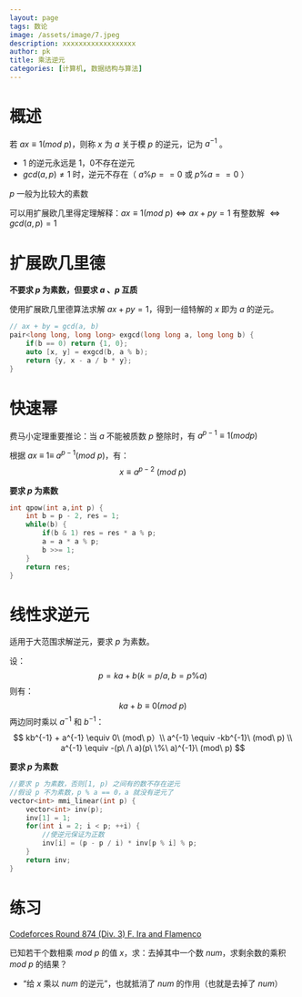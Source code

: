 ```yaml
---
layout: page
tags: 数论
image: /assets/image/7.jpeg
description: xxxxxxxxxxxxxxxxxx
author: pk
title: 乘法逆元
categories: [计算机, 数据结构与算法]
---
```


# 概述

若 $ax \equiv 1 (mod\ p)$，则称 $x$ 为 $a$ 关于模 $p$ 的逆元，记为 $a^{-1}$ 。

- $1$ 的逆元永远是 $1$​，$0$​ 不存在逆元
- $gcd(a, p) \neq 1$ 时，逆元不存在（ $a \% p == 0$ 或 $p \% a == 0$ ）



$p$ 一般为比较大的素数



可以用扩展欧几里得定理解释：$ax \equiv 1 (mod\ p)  \Leftrightarrow ax + py = 1$ 有整数解 $\Leftrightarrow  gcd(a, p) = 1$



# 扩展欧几里德

**不要求 $p$ 为素数，但要求 $a$ 、$p$ 互质**

使用扩展欧几里德算法求解 $ax + py = 1$，得到一组特解的 $x$ 即为 $a$ 的逆元。

```cpp
// ax + by = gcd(a, b)
pair<long long, long long> exgcd(long long a, long long b) {
    if(b == 0) return {1, 0};
    auto [x, y] = exgcd(b, a % b);
    return {y, x - a / b * y};
}
```



# 快速幂

费马小定理重要推论：当 $a$ 不能被质数 $p$ 整除时，有 $a^{p - 1} \equiv 1 (mod p)$ 



根据 $ax\ \equiv\ 1 \equiv\ a^{p - 1} (mod\ p)$，有：
$$
x \equiv a^{p - 2} \ (mod\ p)
$$


**要求 $p$ 为素数**

```cpp
int qpow(int a,int p) {
    int b = p - 2, res = 1;
    while(b) {
        if(b & 1) res = res * a % p;
        a = a * a % p;
        b >>= 1;
    }
    return res;
}
```



# 线性求逆元



适用于大范围求解逆元，要求 $p$ 为素数。

设： 
$$
p = ka + b(k = p / a, b = p \% a)
$$
则有：
$$
ka + b \equiv 0 (mod\ p)
$$
两边同时乘以 $a^{-1}$ 和 $b^{-1}$：
$$
kb^{-1} + a^{-1} \equiv 0\ (mod\ p）\\
a^{-1} \equiv -kb^{-1}\ (mod\ p) \\
a^{-1} \equiv -(p\ /\ a)(p\ \%\ a)^{-1}\ (mod\ p)
$$



**要求 $p$ 为素数**

```cpp
//要求 p 为素数，否则[1, p) 之间有的数不存在逆元
//假设 p 不为素数，p % a == 0，a 就没有逆元了
vector<int> mmi_linear(int p) {
    vector<int> inv(p);
    inv[1] = 1;
    for(int i = 2; i < p; ++i) {
        //使逆元保证为正数
        inv[i] = (p - p / i) * inv[p % i] % p;
    }
    return inv;
}
```



# 练习

[Codeforces Round 874 (Div. 3) F. Ira and Flamenco](https://codeforces.com/contest/1833/problem/F)

已知若干个数相乘 $mod$ $p$ 的值 $x$，求：去掉其中一个数 $num$，求剩余数的乘积 $mod$  $p$ 的结果？

- “给 $x$ 乘以 $num$ 的逆元”，也就抵消了 $num$ 的作用（也就是去掉了 $num$）